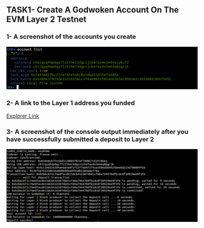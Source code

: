 ## TASK1- Create A Godwoken Account On The EVM Layer 2 Testnet

### 1- A screenshot of the accounts you create

<img src="https://github.com/0xtwoface/nervos-gitcoin/blob/master/t1/addresslist.png"/>

### 2- A link to the Layer 1 address you funded

<a href="https://explorer.nervos.org/aggron/address/ckt1qyq94p0gy77ztlhe23dgczjckefax4n5m44q0pgrjk"> Explorer Link </a>

### 3- A screenshot of the console output immediately after you have successfully submitted a deposit to Layer 2

<img src="https://github.com/0xtwoface/nervos-gitcoin/blob/master/t1/deposit.png"/>
